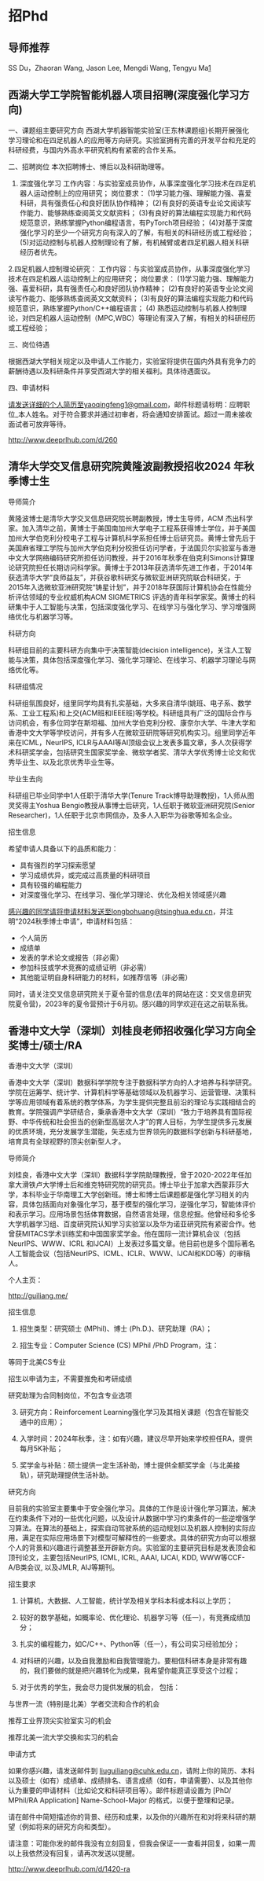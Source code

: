 # 招Phd

## 导师推荐

SS Du，Zhaoran Wang, Jason Lee, Mengdi Wang, Tengyu Ma[1]

## 西湖大学工学院智能机器人项目招聘(深度强化学习方向)

一、课题组主要研究方向
西湖大学机器智能实验室(王东林课题组)长期开展强化学习理论和在四足机器人的应用等方向研究。实验室拥有完善的开发平台和充足的科研经费，与国内外高水平研究机构有紧密的合作关系。

二、招聘岗位
本次招聘博士、博后以及科研助理等。

1. 深度强化学习
工作内容：与实验室成员协作，从事深度强化学习技术在四足机器人运动控制上的应用研究；
岗位要求：
(1)学习能力强、理解能力强、喜爱科研，具有强责任心和良好团队协作精神；
(2)有良好的英语专业论文阅读写作能力、能够熟练查阅英文文献资料；
(3)有良好的算法编程实现能力和代码规范意识，熟练掌握Python编程语言，有PyTorch项目经验；
(4)对基于深度强化学习的至少一个研究方向有深入的了解，有相关的科研经历或工程经验；
(5)对运动控制与机器人控制理论有了解，有机械臂或者四足机器人相关科研经历者优先。

2.四足机器人控制理论研究：
工作内容：与实验室成员协作，从事深度强化学习技术在四足机器人运动控制上的应用研究；
岗位要求：
(1)学习能力强、理解能力强、喜爱科研，具有强责任心和良好团队协作精神；
(2)有良好的英语专业论文阅读写作能力、能够熟练查阅英文文献资料；
(3)有良好的算法编程实现能力和代码规范意识，熟练掌握Python/C++编程语言；
(4) 熟悉运动控制与机器人控制理论，对四足机器人运动控制（MPC,WBC）等理论有深入了解，有相关的科研经历或工程经验；

三、岗位待遇

根据西湖大学相关规定以及申请人工作能力，实验室将提供在国内外具有竞争力的薪酬待遇以及科研条件并享受西湖大学的相关福利。具体待遇面议。

四、申请材料

请发送详细的个人简历至yaoqingfeng1@gmail.com，邮件标题请标明：应聘职位_本人姓名。对于符合要求并通过初审者，将会通知安排面试。超过一周未接收面试者可放弃等待。

http://www.deeprlhub.com/d/260

## 清华大学交叉信息研究院黄隆波副教授招收2024 年秋季博士生

导师简介

黄隆波博士是清华大学交叉信息研究院长聘副教授，博士生导师，ACM 杰出科学家。加入清华之前，黄博士于美国南加州大学电子工程系获得博士学位，并于美国加州大学伯克利分校电子工程与计算机科学系担任博士后研究员。黄博士曾先后于美国麻省理工学院与加州大学伯克利分校担任访问学者，于法国贝尔实验室与香港中文大学网络编码研究所担任访问教授，并于2016年秋季在伯克利Simons计算理论研究院担任长期访问科学家。黄博士于2013年获选清华先进工作者，于2014年获选清华大学“良师益友”，并获谷歌科研奖与微软亚洲研究院联合科研奖，于2015年入选微软亚洲研究院“铸星计划”，并于2018年获国际计算机协会在性能分析评估领域的专业权威机构ACM SIGMETRICS 评选的青年科学家奖。黄博士的科研集中于人工智能与决策，包括深度强化学习、在线学习与强化学习、学习增强网络优化与机器学习等。

科研方向

科研组目前的主要科研方向集中于决策智能(decision intelligence)，关注人工智能与决策，具体包括深度强化学习、强化学习理论、在线学习、机器学习理论与网络优化等。

科研组情况

科研组氛围良好，组里同学均具有扎实基础，大多来自清华(姚班、电子系、数学系、工业工程系)和上交(ACM班和IEEE班)等学校。科研组具有广泛的国际合作与访问机会，有多位同学在斯坦福、加州大学伯克利分校、康奈尔大学、牛津大学和香港中文大学等学校访问，并有多人在微软亚研院等研究机构实习。组里同学近年来在ICML，NeurIPS, ICLR与AAAI等AI顶级会议上发表多篇文章，多人次获得学术科研奖学金，包括研究生国家奖学金、微软学者奖、清华大学优秀博士论文和优秀毕业生、以及北京优秀毕业生等。

毕业生去向

科研组已毕业同学中1人任职于清华大学(Tenure Track博导助理教授)，1人师从图灵奖得主Yoshua Bengio教授从事博士后研究，1人任职于微软亚洲研究院(Senior Researcher)，1人任职于北京市网信办，及多人入职华为谷歌等知名企业。

招生信息

希望申请人具备以下的品质和能力：

- 具有强烈的学习探索愿望
- 学习成绩优异，或完成过高质量的科研项目
- 具有较强的编程能力
- 对深度强化学习、在线学习、强化学习理论、优化及相关领域感兴趣

感兴趣的同学请将申请材料发送至longbohuang@tsinghua.edu.cn，并注明“2024秋季博士申请”，申请材料包括：

- 个人简历
- 成绩单
- 发表的学术论文或报告（非必需）
- 参加科技或学术竞赛的成绩证明（非必需）
- 其他能证明自身科研能力的材料，如推荐信等（非必需）

同时，请关注交叉信息研究院关于夏令营的信息(去年的网站在这：交叉信息研究院夏令营)，2023年的夏令营预计于6月初。感兴趣的同学欢迎在这之前联系我。


## 香港中文大学（深圳）刘桂良老师招收强化学习方向全奖博士/硕士/RA

香港中文大学（深圳）

香港中文大学（深圳）数据科学学院专注于数据科学方向的人才培养与科学研究。学院在运筹学、统计学、计算机科学等基础领域以及机器学习、运营管理、决策科学等应用领域有着系统的教学体系，为学生提供完整且前沿的理论与实践相结合的教育。学院强调产学研结合，秉承香港中文大学（深圳）“致力于培养具有国际视野、中华传统和社会担当的创新型高层次人才”的育人目标，为学生提供多元发展的优质环境，充分发展学生潜能，矢志成为世界领先的数据科学创新与科研基地，培育具有全球视野的顶尖创新型人才。

导师简介

刘桂良，香港中文大学（深圳）数据科学学院助理教授，曾于2020-2022年任加拿大滑铁卢大学博士后和维克特研究院的研究员。博士毕业于加拿大西蒙菲莎大学，本科毕业于华南理工大学创新班。博士和博士后课题都是强化学习相关的内容，具体包括面向对象强化学习，基于模型的强化学习，逆强化学习，智能体评价和表示学习。应用场景包括体育数据，自然语言处理，信息挖掘。他曾经和多伦多大学机器学习组、百度研究院认知学习实验室以及华为诺亚研究院有紧密合作。他曾获MITACS学术训练奖和中国国家奖学金。他在国际一流计算机会议（包括NeurIPS、WWW、ICRL 和IJCAI）上发表过多篇文章。他目前也是多个国际著名人工智能会议（包括NeurIPS、ICML、ICLR、WWW、IJCAI和KDD等）的审稿人。

个人主页：

http://guiliang.me/

招生信息

1. 招生类型：研究硕士 (MPhil)、博士 (Ph.D.)、研究助理（RA）；

2. 招生专业：Computer Science (CS) MPhil /PhD Program，注：

等同于北美CS专业

招生以申请为主，不需要推免和考研成绩

研究助理为合同制岗位，不包含专业选项

3. 研究方向：Reinforcement Learning强化学习及其相关课题（包含在智能交通中的应用）；

4. 入学时间：2024年秋季，注：如有兴趣，建议尽早开始来学校担任RA，提供每月5K补贴；

5. 奖学金与补贴：硕士提供一定生活补助，博士提供全额奖学金（与北美接轨），研究助理提供生活补助。

研究方向

目前我的实验室主要集中于安全强化学习。具体的工作是设计强化学习算法，解决在约束条件下对的一些优化问题，以及设计从数据中学习约束条件的一些逆增强学习算法。在算法的基础上，探索自动驾驶系统的运动规划以及机器人控制的实际应用，满足在实际应用场景下对模型可解释性的一些要求。具体的研究方向可以根据个人的背景和兴趣进行调整甚至开辟新方向。实验室的主要研究目标是发表顶会和顶刊论文，主要包括NeurIPS, ICML, ICRL, AAAI, IJCAI, KDD, WWW等CCF-A/B类会议, 以及JMLR, AIJ等期刊。

招生要求

1. 计算机，大数据、人工智能，统计学及相关学科本科或本科以上学历；

2. 较好的数学基础，如概率论、优化理论、机器学习等（任一），有竞赛成绩加分；

3. 扎实的编程能力，如C/C++、Python等（任一），有公司实习经验加分；

4. 对科研的兴趣，以及自我激励和自我管理能力。要相信科研本身是非常有趣的，我们要做的就是把兴趣转化为成果，我希望你能真正享受这个过程；

5. 对于优秀的学生，我会尽力提供发展的机会， 包括：

与世界一流（特别是北美）学者交流和合作的机会

推荐工业界顶尖实验室实习的机会

推荐北美一流大学交换和实习的机会

申请方式

如果你感兴趣，请发送邮件到 liuguiliang@cuhk.edu.cn，请附上你的简历、本科以及硕士（如有）成绩单、成绩排名、语言成绩（如有，申请需要）、以及其他你认为重要的申请材料（比如论文和科研项目等）。邮件标题请设置为 [PhD/ MPhil/RA Application] Name-School-Major 的格式，以便于整理和记录。

请在邮件中简短描述你的背景、经历和成果，以及你的兴趣所在和对将来科研的期望（例如将来的研究方向和类型）。

请注意：可能你发的邮件我没有立刻回复，但我会保证一一查看并回复，如果一周以上我依然没有回复，请再次发送以提醒。

http://www.deeprlhub.com/d/1420-ra

[1]: https://www.zhihu.com/question/595513061/answer/2984279728
